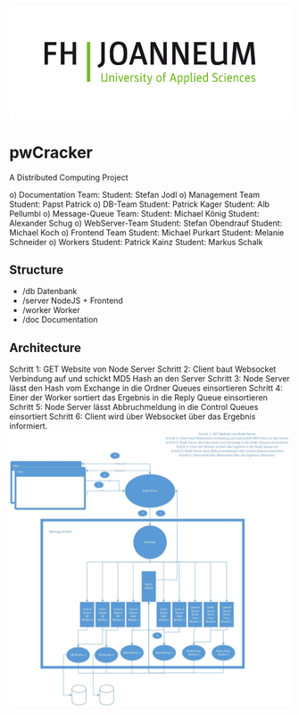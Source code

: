 ![FH Joanneum Logo](/doc/FHJ_Logo_Computer_60mm_rgb-01.jpg)
# pwCracker
A Distributed Computing Project

o) Documentation Team:
     Student: Stefan Jodl
o) Management Team
     Student: Papst Patrick
o) DB-Team
     Student: Patrick Kager
     Student: Alb Pellumbi
o) Message-Queue Team:
     Student: Michael König
     Student: Alexander Schug 
o) WebServer-Team
     Student: Stefan Obendrauf
     Student: Michael Koch
o) Frontend Team
     Student: Michael Purkart
     Student: Melanie Schneider
o) Workers
     Student: Patrick Kainz
     Student: Markus Schalk


## Structure
* /db Datenbank
* /server NodeJS + Frontend
* /worker Worker
* /doc Documentation
## Architecture
Schritt 1: GET Website von Node Server
Schritt 2: Client baut Websocket Verbindung auf und schickt MD5 Hash an den Server
Schritt 3: Node Server lässt den Hash vom Exchange in die Ordner Queues einsortieren
Schritt 4: Einer der Worker sortiert das Ergebnis in die Reply Queue einsortieren
Schritt 5: Node Server lässt Abbruchmeldung in die Control Queues einsortiert
Schritt 6: Client wird über Websocket über das Ergebnis informiert.
![Architekture](/doc/Architecture.jpg)


